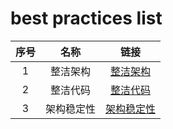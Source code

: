 # best practices list
| 序号 |  名称 | 链接 |
| :----:  | :----: | :----: |
| 1 |  整洁架构 | [整洁架构](https://github.com/javaboy863/ark-arch/tree/main/arch-clean-architecture) |
| 2 |  整洁代码 | [整洁代码](https://github.com/javaboy863/ark-arch/tree/main/arch-clean-code) |
| 3 |  架构稳定性 | [架构稳定性](https://github.com/javaboy863/ark-arch/tree/main/arch-stability) |

